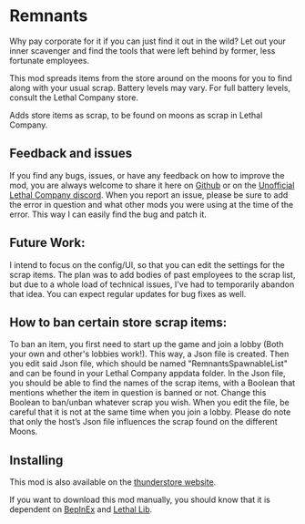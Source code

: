 # Remnants


 Why pay corporate for it if you can just find it out in the wild? 
 Let out your inner scavenger and find the tools that were left behind by former, less fortunate employees.
 
This mod spreads items from the store around on the moons for you to find along with your usual scrap. 
Battery levels may vary. For full battery levels, consult the Lethal Company store.

Adds store items as scrap, to be found on moons as scrap in Lethal Company.


## Feedback and issues
If you find any bugs, issues, or have any feedback on how to improve the mod, you are always welcome to share it here on [Github](https://github.com/KawaiiBone/LethalCompanyRemnants/issues) or on the [Unofficial Lethal Company discord](https://discord.com/invite/nYcQFEpXfU). When you report an issue, please be sure to add the error in question and what other mods you were using at the time of the error. This way I can easily find the bug and patch it.

## Future Work: 
I intend to focus on the config/UI, so that you can edit the settings for the scrap items.
The plan was to add bodies of past employees to the scrap list, but due to a whole load of technical issues, I've had to temporarily abandon that idea. 
You can expect regular updates for bug fixes as well.

## How to ban certain store scrap items:
To ban an item, you first need to start up the game and join a lobby (Both your own and other's lobbies work!). This way, a Json file is created.
Then you edit said Json file, which should be named "RemnantsSpawnableList" and can be found in your Lethal Company appdata folder. In the Json file, you should be able to find the names of the scrap items, with a Boolean that mentions whether the item in question is banned or not. Change this Boolean to ban/unban whatever scrap you wish.
When you edit the file, be careful that it is not at the same time when you join a lobby.
Please do note that only the host’s Json file influences the scrap found on the different Moons.

## Installing
This mod is also available on the [thunderstore website](https://thunderstore.io/c/lethal-company/p/KawaiiBone/Remnants/).

If you want to download this mod manually, you should know that it is dependent on [BepInEx](https://github.com/BepInEx) and [Lethal Lib](https://github.com/EvaisaDev/LethalLib).
